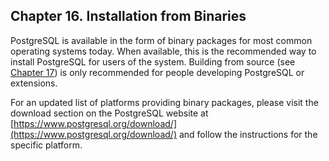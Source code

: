 ## Chapter 16. Installation from Binaries

PostgreSQL is available in the form of binary packages for most common operating systems today. When available, this is the recommended way to install PostgreSQL for users of the system. Building from source (see [Chapter 17](installation.html "Chapter 17. Installation from Source Code")) is only recommended for people developing PostgreSQL or extensions.

For an updated list of platforms providing binary packages, please visit the download section on the PostgreSQL website at [https://www.postgresql.org/download/](https://www.postgresql.org/download/) and follow the instructions for the specific platform.